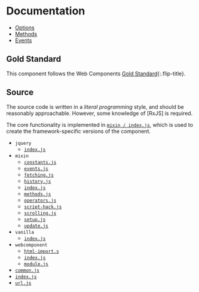 # Documentation

* [Options](options.md)
* [Methods](methods.md)
* [Events](events.md)


## Gold Standard
This component follows the Web Components [Gold Standard](gold-standard.md){:.flip-title}.


## Source
The source code is written in a *literal programming* style, and should be reasonably approachable.
However, some knowledge of [RxJS] is required.

The core functionality is implemented in [`mixin / index.js`](source/mixin/index.md),
which is used to create the framework-specific versions of the component.

* `jquery`
  * [`index.js`](source/jquery/index.md)
* `mixin`
  * [`constants.js`](source/mixin/constants.md)
  * [`events.js`](source/mixin/events.md)
  * [`fetching.js`](source/mixin/fetching.md)
  * [`history.js`](source/mixin/history.md)
  * [`index.js`](source/mixin/index.md)
  * [`methods.js`](source/mixin/methods.md)
  * [`operators.js`](source/mixin/operators.md)
  * [`script-hack.js`](source/mixin/script-hack.md)
  * [`scrolling.js`](source/mixin/scrolling.md)
  * [`setup.js`](source/mixin/setup.md)
  * [`update.js`](source/mixin/update.md)
* `vanilla`
  * [`index.js`](source/vanilla/index.md)
* `webcomponent`
  * [`html-import.s`](source/webcomponent/html-import.md)
  * [`index.js`](source/webcomponent/index.md)
  * [`module.js`](source/webcomponent/module.md)
* [`common.js`](source/common.md)
* [`index.js`](source/index.md)
* [`url.js`](source/url.md)
